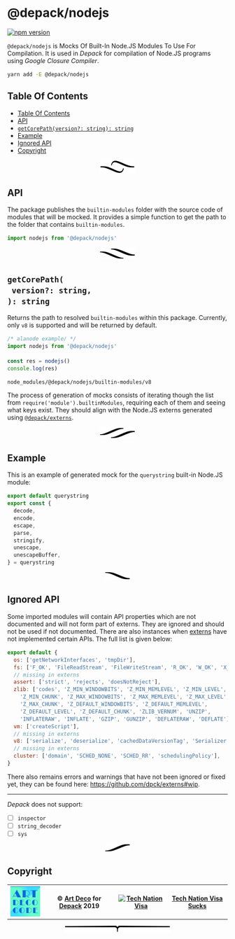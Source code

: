 # @depack/nodejs

[![npm version](https://badge.fury.io/js/%40depack%2Fnodejs.svg)](https://npmjs.org/package/@depack/nodejs)

`@depack/nodejs` is Mocks Of Built-In Node.JS Modules To Use For Compilation. It is used in _Depack_ for compilation of Node.JS programs using _Google Closure Compiler_.

```sh
yarn add -E @depack/nodejs
```

## Table Of Contents

- [Table Of Contents](#table-of-contents)
- [API](#api)
- [`getCorePath(version?: string): string`](#getcorepathversion-string-string)
- [Example](#example)
- [Ignored API](#ignored-api)
- [Copyright](#copyright)

<p align="center"><a href="#table-of-contents"><img src=".documentary/section-breaks/0.svg?sanitize=true"></a></p>

## API

The package publishes the `builtin-modules` folder with the source code of modules that will be mocked. It provides a simple function to get the path to the folder that contains `builtin-modules`.

```js
import nodejs from '@depack/nodejs'
```

<p align="center"><a href="#table-of-contents"><img src=".documentary/section-breaks/1.svg?sanitize=true"></a></p>

## `getCorePath(`<br/>&nbsp;&nbsp;`version?: string,`<br/>`): string`

Returns the path to resolved `builtin-modules` within this package. Currently, only `v8` is supported and will be returned by default.

```js
/* alanode example/ */
import nodejs from '@depack/nodejs'

const res = nodejs()
console.log(res)
```
```
node_modules/@depack/nodejs/builtin-modules/v8
```

The process of generation of mocks consists of iterating though the list from `require('module').builtinModules`, requiring each of them and seeing what keys exist. They should align with the Node.JS externs generated using [`@depack/externs`](https://github.com/dpck/externs).

<p align="center"><a href="#table-of-contents"><img src=".documentary/section-breaks/2.svg?sanitize=true"></a></p>

## Example

This is an example of generated mock for the `querystring` built-in Node.JS module:

```js
export default querystring
export const {
  decode,
  encode,
  escape,
  parse,
  stringify,
  unescape,
  unescapeBuffer,
} = querystring
```

<p align="center"><a href="#table-of-contents"><img src=".documentary/section-breaks/3.svg?sanitize=true"></a></p>

## Ignored API

Some imported modules will contain API properties which are not documented and will not form part of externs. They are ignored and should not be used if not documented. There are also instances when [externs](https://github.com/dpck/externs) have not implemented certain APIs. The full list is given below:

```js
export default {
  os: ['getNetworkInterfaces', 'tmpDir'],
  fs: ['F_OK', 'FileReadStream', 'FileWriteStream', 'R_OK', 'W_OK', 'X_OK'],
  // missing in externs
  assert: ['strict', 'rejects', 'doesNotReject'],
  zlib: ['codes', 'Z_MIN_WINDOWBITS', 'Z_MIN_MEMLEVEL', 'Z_MIN_LEVEL',
    'Z_MIN_CHUNK', 'Z_MAX_WINDOWBITS', 'Z_MAX_MEMLEVEL', 'Z_MAX_LEVEL',
    'Z_MAX_CHUNK', 'Z_DEFAULT_WINDOWBITS', 'Z_DEFAULT_MEMLEVEL',
    'Z_DEFAULT_LEVEL', 'Z_DEFAULT_CHUNK', 'ZLIB_VERNUM', 'UNZIP',
    'INFLATERAW', 'INFLATE', 'GZIP', 'GUNZIP', 'DEFLATERAW', 'DEFLATE'],
  vm: ['createScript'],
  // missing in externs
  v8: ['serialize', 'deserialize', 'cachedDataVersionTag', 'Serializer', 'Deserializer', 'DefaultSerializer', 'DefaultDeserializer'],
  // missing in externs
  cluster: ['domain', 'SCHED_NONE', 'SCHED_RR', 'schedulingPolicy'],
}
```

There also remains errors and warnings that have not been ignored or fixed yet, they can be found here: https://github.com/dpck/externs#wip.

---

_Depack_ does not support:

- [ ] `inspector`
- [ ] `string_decoder`
- [ ] `sys`

<p align="center"><a href="#table-of-contents"><img src=".documentary/section-breaks/4.svg?sanitize=true"></a></p>

## Copyright

<table>
  <tr>
    <th>
      <a href="https://artd.eco">
        <img src="https://raw.githubusercontent.com/wrote/wrote/master/images/artdeco.png" alt="Art Deco" />
      </a>
    </th>
    <th>© <a href="https://artd.eco">Art Deco</a> for <a href="https://artd.eco/depack">Depack</a> 2019</th>
    <th>
      <a href="https://www.technation.sucks" title="Tech Nation Visa">
        <img src="https://raw.githubusercontent.com/artdecoweb/www.technation.sucks/master/anim.gif"
          alt="Tech Nation Visa" />
      </a>
    </th>
    <th><a href="https://www.technation.sucks">Tech Nation Visa Sucks</a></th>
  </tr>
</table>

<p align="center"><a href="#table-of-contents"><img src=".documentary/section-breaks/-1.svg?sanitize=true"></a></p>
